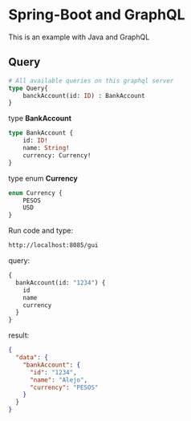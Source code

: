 # Spring-Boot and GraphQL
This is an example with Java and GraphQL

##  Query

```graphql
# All available queries on this graphql server
type Query{
    banckAccount(id: ID) : BankAccount
}
```

type **BankAccount**
```graphql
type BankAccount {
    id: ID!
    name: String!
    currency: Currency!
}
```

type enum **Currency**
```graphql
enum Currency {
    PESOS
    USD
}
```

Run code and type:

```sh
http://localhost:8085/gui
```

query:
```graphql
{
  bankAccount(id: "1234") {
    id
    name
    currency
  }
}
```

result:
```json
{
  "data": {
    "bankAccount": {
      "id": "1234",
      "name": "Alejo",
      "currency": "PESOS"
    }
  }
}
```
